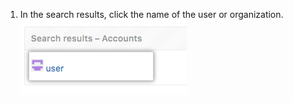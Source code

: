 1. In the search results, click the name of the user or organization.
![Site admin settings search options](/assets/images/enterprise/site-admin-settings/click-user.png)
